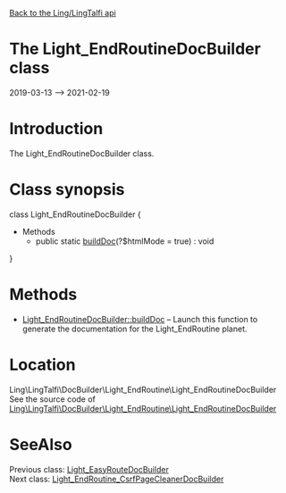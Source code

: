 [Back to the Ling/LingTalfi api](https://github.com/lingtalfi/LingTalfi/blob/master/doc/api/Ling/LingTalfi.md)



The Light_EndRoutineDocBuilder class
================
2019-03-13 --> 2021-02-19






Introduction
============

The Light_EndRoutineDocBuilder class.



Class synopsis
==============


class <span class="pl-k">Light_EndRoutineDocBuilder</span>  {

- Methods
    - public static [buildDoc](https://github.com/lingtalfi/LingTalfi/blob/master/doc/api/Ling/LingTalfi/DocBuilder/Light_EndRoutine/Light_EndRoutineDocBuilder/buildDoc.md)(?$htmlMode = true) : void

}






Methods
==============

- [Light_EndRoutineDocBuilder::buildDoc](https://github.com/lingtalfi/LingTalfi/blob/master/doc/api/Ling/LingTalfi/DocBuilder/Light_EndRoutine/Light_EndRoutineDocBuilder/buildDoc.md) &ndash; Launch this function to generate the documentation for the Light_EndRoutine planet.





Location
=============
Ling\LingTalfi\DocBuilder\Light_EndRoutine\Light_EndRoutineDocBuilder<br>
See the source code of [Ling\LingTalfi\DocBuilder\Light_EndRoutine\Light_EndRoutineDocBuilder](https://github.com/lingtalfi/LingTalfi/blob/master/DocBuilder/Light_EndRoutine/Light_EndRoutineDocBuilder.php)



SeeAlso
==============
Previous class: [Light_EasyRouteDocBuilder](https://github.com/lingtalfi/LingTalfi/blob/master/doc/api/Ling/LingTalfi/DocBuilder/Light_EasyRoute/Light_EasyRouteDocBuilder.md)<br>Next class: [Light_EndRoutine_CsrfPageCleanerDocBuilder](https://github.com/lingtalfi/LingTalfi/blob/master/doc/api/Ling/LingTalfi/DocBuilder/Light_EndRoutine_CsrfPageCleaner/Light_EndRoutine_CsrfPageCleanerDocBuilder.md)<br>
